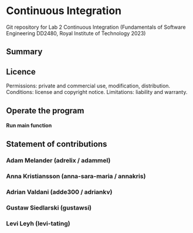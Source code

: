 # Continuous Integration 
Git repository for Lab 2 Continuous Integration (Fundamentals of Software Engineering DD2480, Royal Institute of Technology 2023) 

## Summary 

## Licence
Permissions: private and commercial use, modification, distribution.
Conditions: license and copyright notice. 
Limitations: liability and warranty.

## Operate the program
#### Run main function

## Statement of contributions

### Adam Melander (adrelix / adammel) 

### Anna Kristiansson (anna-sara-maria / annakris) 
 
### Adrian Valdani (adde300 / adriankv)

### Gustaw Siedlarski (gustawsi)

### Levi Leyh (levi-tating)

 
 
